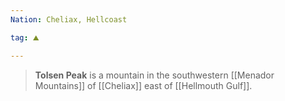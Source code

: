 ```yaml
---
Nation: Cheliax, Hellcoast

tag: ⛰️️

---
```


> **Tolsen Peak** is a mountain in the southwestern [[Menador Mountains]] of [[Cheliax]] east of [[Hellmouth Gulf]].